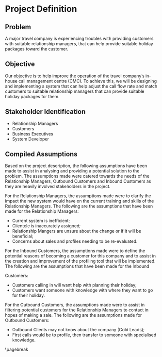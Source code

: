 # Project Definition

## Problem

A major travel company is experiencing troubles with providing customers with
suitable relationship managers, that can help provide suitable holiday packages
toward the customer.

## Objective

Our objective is to help improve the operation of the travel company’s in-house
call management centre (CMC). To achieve this, we will be designing and
implementing a system that can help adjust the call flow rate and match
customers to suitable relationship managers that can provide suitable holiday
packages for them.

## Stakeholder Identification

- Relationship Managers
- Customers
- Business Executives
- System Developer

## Compiled Assumptions

Based on the project description, the following assumptions have been made to assist in analysing and providing a potential solution to the problem. The assumptions made were catered towards the needs of the Relationship Managers, Outbound Customers and Inbound Customers as they are heavily involved stakeholders in the project.

For the Relationship Managers, the assumptions made were to clarify the impact the new system would have on the current training and skills of the Relationship Managers. The following are the assumptions that have been made for the Relationship Managers:

- Current system is inefficient;
- Clientele is inaccurately assigned;
- Relationship Mangers are unsure about the change or if it will be beneficial;
- Concerns about sales and profiles needing to be re-evaluated.

For the Inbound Customers, the assumptions made were to define the potential reasons of becoming a customer for this company and to assist in the creation and improvement of the profiling tool that will be implemented. The following are the assumptions that have been made for the Inbound

Customers:

- Customers calling in will want help with planning their holiday;
- Customers want someone with knowledge with where they want to go for their holiday.

For the Outbound Customers, the assumptions made were to assist in filtering potential customers for the Relationship Managers to contact in hopes of making a sale. The following are the assumptions made for Outbound Customers:

- Outbound Clients may not know about the company (Cold Leads);
- First calls would be to profile, then transfer to someone with specialised knowledge.

\pagebreak
